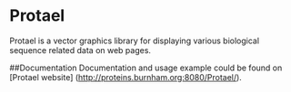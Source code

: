 Protael
==============

Protael is a vector graphics library for displaying various biological sequence 
related data on web pages.

##Documentation
Documentation and usage example could be found on [Protael website] (http://proteins.burnham.org:8080/Protael/).



